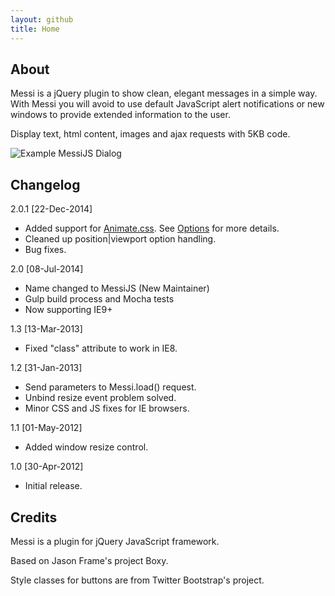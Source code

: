 ```yaml
---
layout: github
title: Home
---
```


About
-----

Messi is a jQuery plugin to show clean, elegant messages in a simple
way. With Messi you will avoid to use default JavaScript alert
notifications or new windows to provide extended information to the
user.

Display text, html content, images and ajax requests with 5KB code.

![Example MessiJS Dialog]({{site.baseurl}}/images/messijs.png "Example MessiJS Dialog")

Changelog
---------
2.0.1 [22-Dec-2014]

* Added support for [Animate.css](http://daneden.github.io/animate.css). See [Options](http://messijs.github.io/MessiJS/options/) for more details.
* Cleaned up position|viewport option handling.
* Bug fixes.

2.0 [08-Jul-2014]

* Name changed to MessiJS (New Maintainer)
* Gulp build process and Mocha tests
* Now supporting IE9+

1.3 [13-Mar-2013]

* Fixed "class" attribute to work in IE8.

1.2 [31-Jan-2013]

* Send parameters to Messi.load() request.
* Unbind resize event problem solved.
* Minor CSS and JS fixes for IE browsers.

1.1 [01-May-2012]

* Added window resize control.

1.0 [30-Apr-2012]

* Initial release.

Credits
-------

Messi is a plugin for jQuery JavaScript framework.

Based on Jason Frame's project Boxy.

Style classes for buttons are from Twitter Bootstrap's project.

